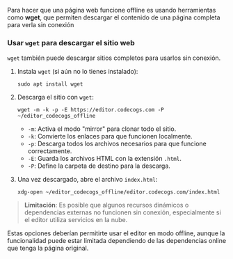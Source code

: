 
Para hacer que una página web funcione offline es usando herramientas como **wget**, que permiten descargar el contenido de una página completa para verla sin conexión


### Usar `wget` para descargar el sitio web
`wget` también puede descargar sitios completos para usarlos sin conexión.

1. Instala `wget` (si aún no lo tienes instalado):

   ```
   sudo apt install wget
   ```

2. Descarga el sitio con `wget`:
   ```
   wget -m -k -p -E https://editor.codecogs.com -P ~/editor_codecogs_offline
   ```

   - `-m`: Activa el modo "mirror" para clonar todo el sitio.
   - `-k`: Convierte los enlaces para que funcionen localmente.
   - `-p`: Descarga todos los archivos necesarios para que funcione correctamente.
   - `-E`: Guarda los archivos HTML con la extensión `.html`.
   - `-P`: Define la carpeta de destino para la descarga.

3. Una vez descargado, abre el archivo `index.html`:
   ```
   xdg-open ~/editor_codecogs_offline/editor.codecogs.com/index.html
   ```

> **Limitación**: Es posible que algunos recursos dinámicos o dependencias externas no funcionen sin conexión, especialmente si el editor utiliza servicios en la nube.

Estas opciones deberían permitirte usar el editor en modo offline, aunque la funcionalidad puede estar limitada dependiendo de las dependencias online que tenga la página original.